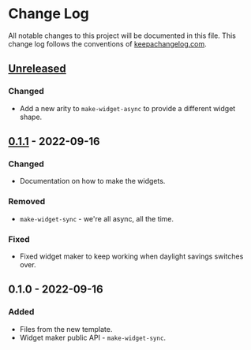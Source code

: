 # Change Log
All notable changes to this project will be documented in this file. This change log follows the conventions of [keepachangelog.com](http://keepachangelog.com/).

## [Unreleased]
### Changed
- Add a new arity to `make-widget-async` to provide a different widget shape.

## [0.1.1] - 2022-09-16
### Changed
- Documentation on how to make the widgets.

### Removed
- `make-widget-sync` - we're all async, all the time.

### Fixed
- Fixed widget maker to keep working when daylight savings switches over.

## 0.1.0 - 2022-09-16
### Added
- Files from the new template.
- Widget maker public API - `make-widget-sync`.

[Unreleased]: https://github.com/noahtheduke/spat/compare/0.1.1...HEAD
[0.1.1]: https://github.com/noahtheduke/spat/compare/0.1.0...0.1.1
